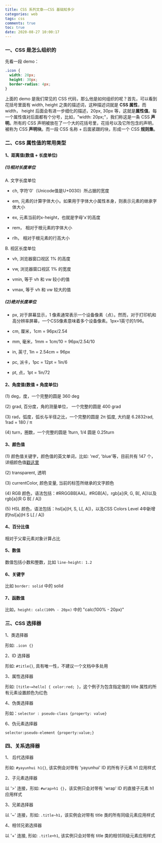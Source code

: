 ```yaml
---
title: CSS 系列文章——CSS 基础知多少
categories: web
tags: css
comments: true
toc: true
date: 2020-08-27 10:00:17
---
```

### 一、CSS 是怎么组织的

先看一段 demo：

```css
.icon {
  width: 20px;
  height: 30px;
  border-radius: 4px;
}
```

上面的 demo 是我们常见的 CSS 代码，那么他是如何组织的呢？首先，可以看到花括号里面有 width, height 之类的描述词，这种描述词就是 **CSS 属性**，而 width， height 后面会有进一步细化的描述，20px, 30px 等，这就是**属性值**。每一个属性值对后面都有个分号，比如，"width: 20px;"，我们称这是一条 CSS **声明**。所有的 CSS 声明被放在了一个大的花括号里，花括号以及它所包含的声明，被称为 CSS **声明块**。而一段 CSS 名称 + 后面紧跟的块，形成一个 CSS **规则集**。

### 二、CSS 属性值的常用类型

#### 1、距离值(数值 + 长度单位)

##### (1)相对长度单位

A. 文字长度单位

- ch, 字符'0'（Unicode值是U+0030）所占据的宽度

- em, 元素的计算字体大小。如果用于字体大小属性本身，则表示元素的继承字体大小

- ex, 元素当前的x-height，也就是字母'x'的高度

- rem， 相对于根元素的字体大小

- rlh， 相对于根元素的行高大小

B. 视区长度单位

- vh, 浏览器窗口视区 1% 的高度

- vw, 浏览器窗口视区 1% 的宽度

- vmin, 等于 vh 和 vw 较小的值

- vmax, 等于 vh 和 vw 较大的值

##### (2)绝对长度单位

- px, 对于屏幕显示，1 像素通常表示一个设备像素（点）。然而，对于打印机和高分辨率屏幕，一个CSS像素意味着多个设备像素。1px=1英寸的1/96。

- cm, 厘米，1cm = 96px/2.54

- mm, 毫米，1mm = 1cm/10 = 96px/2.54/10

- in, 英寸, 1in = 2.54cm = 96px

- pc, 派卡，1pc = 12pt = 1in/6

- pt, 点，1pt = 1in/72

#### 2、角度值(数值 + 角度单位)

(1) deg，度，一个完整的圆是 360 deg

(2) grad, 百分度，角的测量单位， 一个完整的圆是 400 grad

(3) rad，弧度，弧长与半径之比，一个完整的圆是 2π 弧度, 大约是 6.2832rad, 1rad = 180 / π

(4) turn，圈数，一个完整的圆是 1turn, 1/4 圆是 0.25turn

#### 3、颜色值

(1) 颜色值关键字，颜色值的英文单词，比如: 'red', 'blue'等，目前共有 147 个，详细颜色值[戳这里](https://www.zhangxinxu.com/wordpress/2010/08/css3%e4%b8%8b%e7%9a%84147%e4%b8%aa%e9%a2%9c%e8%89%b2%e5%90%8d%e7%a7%b0%e5%8f%8a%e5%af%b9%e5%ba%94%e9%a2%9c%e8%89%b2%e5%80%bc/)

(2) transparent, 透明

(3) currentColor, 颜色变量, 当前的标签所继承的文字颜色

(4) RGB 颜色，语法包括：#RRGGBB[AA]，#RGB[A]，rgb[a](R, G, B[, A])以及rgb[a](R G B[ / A])

(5) HSL 颜色，语法包括：hsl[a](H, S, L[, A])，以及CSS Colors Level 4中新增的hsl[a](H S L[ / A])

#### 4、百分比值

相对于父辈元素对象计算占比

#### 5、数值

数值包括小数和整数，比如 `line-height: 1.2`

#### 6、关键字

比如 `border: solid` 中的 solid

#### 7、函数值

比如，`height: calc(100% - 20px)` 中的 "calc(100% - 20px)"

### 三、CSS 选择器

1、类选择器

形如: `.icon {}`

2、ID 选择器

形如: `#title{}`, 具有唯一性，不建议一个文档中多处用

3、属性选择器

形如: `[title~=hello] { color:red; }`，这个例子为包含指定值的 title 属性的所有元素设置颜色为红色

4、伪类选择器

形如：`selector : pseudo-class {property: value}`

6、伪元素选择器

`selector:pseudo-element {property:value;}`

### 四、关系选择器

1、 后代选择器

形如: `#yayunhui h1{}`, 该实例会对带有 'yayunhui' ID 的所有子元素 h1 应用样式

2、子元素选择器

以 '>' 连接，形如: `#wrap>h1 {}`，该实例只会对带有 'wrap' ID 的直接子元素 h1 应用样式

3、兄弟选择器

以 '~' 连接，形如: `.title~h1`，该实例会对带有 title 类的所有同级元素应用样式

4、相邻兄弟选择器

以 '+' 连接, 形如: `.title+h1`, 该实例只会对带有 title 类的相邻同级元素应用样式
